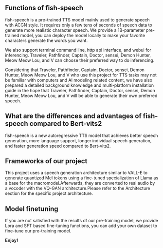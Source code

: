 ## Functions of fish-speech
fish-speech is a pre-trained TTS model mainly used to generate speech with ACGN style. It requires only a few tens of seconds of speech data to generate more realistic character speech. We provide a 1B-parameter pre-trained model, you can deploy the model locally to make your favorite characters generate the words you want.

We also support terminal command line, http api interface, and webui for inferencing. Traveler, Pathfinder, Captain, Doctor, sensei, Demon Hunter, Meow Meow Lou, and V can choose their preferred way to do inferencing.

Considering that Traveler, Pathfinder, Captain, Doctor, sensei, Demon Hunter, Meow Meow Lou, and V who use this project for TTS tasks may not be familiar with computers and AI modeling related content, we have also prepared a detailed background knowledge and multi-platform installation guide in the hope that Traveler, Pathfinder, Captain, Doctor, sensei, Demon Hunter, Meow Meow Lou, and V will be able to generate their own preferred speech.

## What are the differences and advantages of fish-speech compared to Bert-vits2
fish-speech is a new autoregressive TTS model that achieves better speech generation, more language support, longer individual speech generation, and faster generation speed compared to Bert-vits2.

## Frameworks of our project
This project uses a speech generation architecture similar to VALL-E to generate quantized Mel tokens using a fine-tuned specialization of Llama as a base for the macromodel.Afterwards, they are converted to real audio by a vocoder with the VQ-GAN architecture.Please refer to the Architecture section for the specific project architecture.

## Model finetuning
If you are not satisfied with the results of our pre-training model, we provide Lora and SFT based fine-tuning functions, you can add your own dataset to fine-tune our pre-training model.

**Enjoy!**